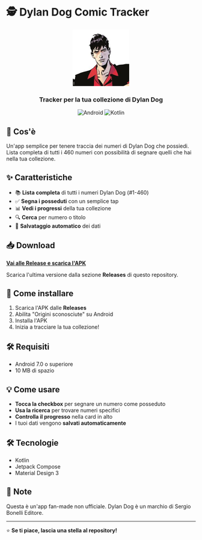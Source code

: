 # 🕵️ Dylan Dog Comic Tracker

<div align="center">
  <img src="dylan-dog-logo.jpeg" alt="Dylan Dog" width="150"/>
  
  ### Tracker per la tua collezione di Dylan Dog
  
  ![Android](https://img.shields.io/badge/Android-7.0+-green?style=flat-square&logo=android)
  ![Kotlin](https://img.shields.io/badge/Kotlin-100%25-blue?style=flat-square&logo=kotlin)
</div>

## 📱 Cos'è

Un'app semplice per tenere traccia dei numeri di Dylan Dog che possiedi. Lista completa di tutti i 460 numeri con possibilità di segnare quelli che hai nella tua collezione.

## ✨ Caratteristiche

- 📚 **Lista completa** di tutti i numeri Dylan Dog (#1-460)
- ✅ **Segna i posseduti** con un semplice tap
- 📊 **Vedi i progressi** della tua collezione
- 🔍 **Cerca** per numero o titolo
- 💾 **Salvataggio automatico** dei dati

## 📥 Download

**[Vai alle Release e scarica l'APK](https://github.com/YuriRomano02/comicapp/releases/tag/TAG1)**

Scarica l'ultima versione dalla sezione **Releases** di questo repository.

## 🚀 Come installare

1. Scarica l'APK dalle **Releases**
2. Abilita "Origini sconosciute" su Android
3. Installa l'APK
4. Inizia a tracciare la tua collezione!

## 🛠️ Requisiti

- Android 7.0 o superiore
- 10 MB di spazio

## 💡 Come usare

- **Tocca la checkbox** per segnare un numero come posseduto
- **Usa la ricerca** per trovare numeri specifici
- **Controlla il progresso** nella card in alto
- I tuoi dati vengono **salvati automaticamente**

## 🛠️ Tecnologie

- Kotlin
- Jetpack Compose
- Material Design 3

## 📄 Note

Questa è un'app fan-made non ufficiale. Dylan Dog è un marchio di Sergio Bonelli Editore.

---

⭐ **Se ti piace, lascia una stella al repository!**
